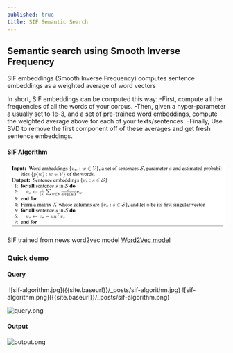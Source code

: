 ```yaml
---
published: true
title: SIF Semantic Search
---
```

## Semantic search using Smooth Inverse Frequency

SIF embeddings (Smooth Inverse Frequency) computes sentence embeddings as a weighted average of word vectors

In short, SIF embeddings can be computed this way:
-First, compute all the frequencies of all the words of your corpus.
-Then, given a hyper-parameter a usually set to 1e-3, and a set of pre-trained word embeddings, compute the weighted average above for each of your texts/sentences.
-Finally, Use SVD to remove the first component off of these averages and get fresh sentence embeddings.

#### SIF Algorithm
![sif-algorithm.png](_posts/sif-algorithm.png)

SIF trained from news word2vec model [Word2Vec model](https://avi197.github.io/Word2vec/)

### Quick demo

#### Query
<img src="https://imgur.com/mNgiMZS" alt="">
![sif-algorithm.jpg]({{site.baseurl}}/_posts/sif-algorithm.jpg)
![sif-algorithm.png]({{site.baseurl}}/_posts/sif-algorithm.png)



![query.png](https://imgur.com/mNgiMZS)
#### Output
![output.png](https://imgur.com/eMhvA0E)
